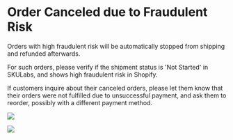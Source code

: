 # Order Canceled due to Fraudulent Risk
Orders with high fraudulent risk will be automatically stopped from shipping and refunded afterwards.  
  
For such orders, please verify if the shipment status is 'Not Started' in SKULabs, and shows high fraudulent risk in Shopify.  
  
If customers inquire about their canceled orders, please let them know that their orders were not fulfilled due to unsuccessful payment, and ask them to reorder, possibly with a different payment method.

**![](https://lh3.googleusercontent.com/QGPsrurV2DEl2LFDTVDM8o8Hb5f2HgihAhuGDLeWIHZg3rkT_VuP0B9O3Ldw6N3OmwJFw0Buge3tijmdJf1wRRPIREaxRDxYlYvxErUoysaAOWf4rhp-iNtqcjfv0McpXJsBa-0yElJ-vVjZXSN3vGuQ0Q=s2048)**

**![](https://lh3.googleusercontent.com/NxFVfu8WDPbgqkab5QFFk9yyXZngG81jU5zBgGwAdvpLbWdLwPtJ0eiO5lR1GFA6_AJDbe8cNHcQzKZdAggpVFwMwevzk4i5RQR-3ovE7cUM2z3MTrsLwOho4Z1QZaaZIsI23wW1JMpmI-sDBp1HdDNcfA=s2048)**